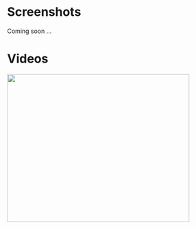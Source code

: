 # Screenshots #

Coming soon ...

# Videos #

<a href='http://www.youtube.com/watch?feature=player_embedded&v=7mZqtl87rmI' target='_blank'><img src='http://img.youtube.com/vi/7mZqtl87rmI/0.jpg' width='425' height=344 /></a>